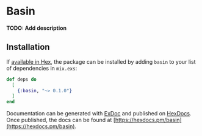 # Basin

**TODO: Add description**

## Installation

If [available in Hex](https://hex.pm/docs/publish), the package can be installed
by adding `basin` to your list of dependencies in `mix.exs`:

```elixir
def deps do
  [
    {:basin, "~> 0.1.0"}
  ]
end
```

Documentation can be generated with [ExDoc](https://github.com/elixir-lang/ex_doc)
and published on [HexDocs](https://hexdocs.pm). Once published, the docs can
be found at [https://hexdocs.pm/basin](https://hexdocs.pm/basin).

